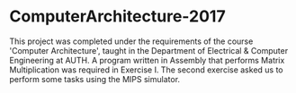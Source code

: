 # ComputerArchitecture-2017
This project was completed under the requirements of the course 'Computer Architecture', 
taught in the Department of Electrical & Computer Engineering at AUTH. 
A program written in Assembly that performs Matrix Multiplication was required in Exercise I. 
The second exercise asked us to perform some tasks using the MIPS simulator.
